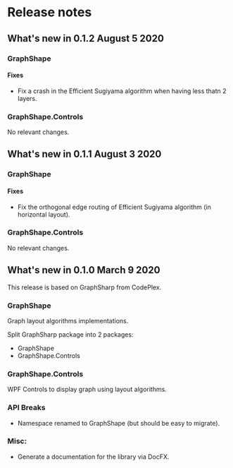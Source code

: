 # Release notes

## What's new in 0.1.2 August 5 2020

### GraphShape

#### Fixes

* Fix a crash in the Efficient Sugiyama algorithm when having less thatn 2 layers.

### GraphShape.Controls

No relevant changes.

## What's new in 0.1.1 August 3 2020

### GraphShape

#### Fixes

* Fix the orthogonal edge routing of Efficient Sugiyama algorithm (in horizontal layout).

### GraphShape.Controls

No relevant changes.

## What's new in 0.1.0 March 9 2020

This release is based on GraphSharp from CodePlex.

### GraphShape

Graph layout algorithms implementations.

Split GraphSharp package into 2 packages:
- GraphShape
- GraphShape.Controls

### GraphShape.Controls

WPF Controls to display graph using layout algorithms.

### API Breaks
* Namespace renamed to GraphShape (but should be easy to migrate).

### Misc:
* Generate a documentation for the library via DocFX.